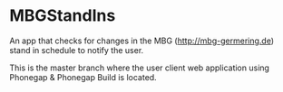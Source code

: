 # MBGStandIns
An app that checks for changes in the MBG (http://mbg-germering.de) stand in schedule to notify the user.

This is the master branch where the user client web application using Phonegap & Phonegap Build is located.